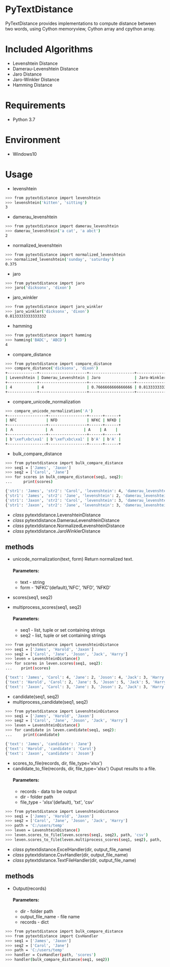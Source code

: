 # PyTextDistance

PyTextDistance provides implementations to compute distance between two words, using Cython memoryview, Cython array and cpython array.


# Included Algorithms

* Levenshtein Distance
* Damerau-Levenshtein Distance
* Jaro Distance
* Jaro-Winkler Distance
* Hamming Distance


# Requirements

* Python 3.7


# Environment

* Windows10


# Usage

* levenshtein

```bash
>>> from pytextdistance import levenshtein
>>> levenshtein('kitten', 'sitting')
3
```

* damerau_levenshtein

```bash
>>> from pytextdistance import damerau_levenshtein
>>> damerau_levenshtein('a cat', 'a abct')
2
```

* normalized_levenshtein

```bash
>>> from pytextdistance import normalized_levenshtein
>>> normalized_levenshtein('sunday', 'saturday')
0.375
```

* jaro

```bash
>>> from pytextdistance import jaro
>>> jaro('dicksonx', 'dixon')
```

* jaro_winkler

```bash
>>> from pytextdistance import jaro_winkler
>>> jaro_winkler('dicksonx', 'dixon')
0.8133333333333332
```

* hamming

```bash
>>> from pytextdistance import hamming
>>> hamming('BADC', 'ABCD')
4
```

* compare_distance

```bash
>>> from pytextdistance import compare_distance
>>> compare_distance('dicksonx', 'dixon')
+-------------+---------------------+--------------------+--------------------+---------+
| Levenshtein | Damerau_Levenshtein | Jaro               | Jaro-Winkler       | Hamming |
+-------------+---------------------+--------------------+--------------------+---------+
| 4           | 4                   | 0.7666666666666666 | 0.8133333333333332 | *       |
+-------------+---------------------+--------------------+--------------------+---------+

```

* compare_unicode_normalization

```bash
>>> compare_unicode_normalization('Ａ')
+-----------------+-----------------+------+------+
| NFC             | NFD             | NFKC | NFKD |
+-----------------+-----------------+------+------+
| Ａ              | Ａ　　　　　　　　| A    | A    |
+-----------------+-----------------+------+------+
| b'\xef\xbc\xa1' | b'\xef\xbc\xa1' | b'A' | b'A' |
+-----------------+-----------------+------+------+
```

* bulk_compare_distance

```bash
>>> from pytextdistance import bulk_compare_distance
>>> seq1 = ['James', 'Jaxon']
>>> seq2 = ['Carol', 'Jane']
>>> for scores in bulk_compare_distance(seq1, seq2):
...     print(scores)

{'str1': 'James', 'str2': 'Carol', 'levenshtein': 4, 'damerau_levenshtein': 4, 'normalized_levenshtein': 0.8, 'jaro_winkler': 0.4666666666666666}
{'str1': 'James', 'str2': 'Jane', 'levenshtein': 2, 'damerau_levenshtein': 2, 'normalized_levenshtein': 0.4, 'jaro_winkler': 0.8266666666666667}
{'str1': 'Jaxon', 'str2': 'Carol', 'levenshtein': 3, 'damerau_levenshtein': 3, 'normalized_levenshtein': 0.6, 'jaro_winkler': 0.6}
{'str1': 'Jaxon', 'str2': 'Jane', 'levenshtein': 3, 'damerau_levenshtein': 3, 'normalized_levenshtein': 0.6, 'jaro_winkler': 0.8266666666666667}

```

* *class*  pytextdistance.LevenshteinDistance
* *class*  pytextdistance.DamerauLevenshteinDistance
* *class*  pytextdistance.NormalizedLevenshteinDistance
* *class*  pytextdistance.JaroWinklerDistance

## methods            
  * unicode_normalization(text, form)
    Return normalized text.
    #### Parameters:
    * text - string
    * form - 'NFKC'(default),'NFC', 'NFD', 'NFKD'

  * scores(seq1, seq2)
  * multiprocess_scores(seq1, seq2)
    #### Parameters:
    * seq1 - list, tuple or set containing strings
    * seq2 - list, tuple or set containing strings
     
  ```bash
  >>> from pytextdistance import LevenshteinDistance
  >>> seq1 = ['James', 'Harold', 'Jaxon']
  >>> seq2 = ['Carol', 'Jane', 'Joson', 'Jack', 'Harry']
  >>> leven = LevenshteinDistance()
  >>> for scores in leven.scores(seq1, seq2):
  ...    print(scores)

  {'text': 'James', 'Carol': 4, 'Jane': 2, 'Joson': 4, 'Jack': 3, 'Harry': 4}
  {'text': 'Harold', 'Carol': 2, 'Jane': 5, 'Joson': 5, 'Jack': 5, 'Harry': 3}
  {'text': 'Jaxon', 'Carol': 3, 'Jane': 3, 'Joson': 2, 'Jack': 3, 'Harry': 4}
  ```  

  * candidate(seq1, seq2) 
  * multiprocess_candidate(seq1, seq2)

  ```bash
  >>> from pytextdistance import LevenshteinDistance
  >>> seq1 = ['James', 'Harold', 'Jaxon']
  >>> seq2 = ['Carol', 'Jane', 'Joson', 'Jack', 'Harry']
  >>> leven = LevenshteinDistance()
  >>> for candidate in leven.candidate(seq1, seq2):
  ...     print(candidate)

  {'text': 'James', 'candidate': 'Jane'}
  {'text': 'Harold', 'candidate': 'Carol'}
  {'text': 'Jaxon', 'candidate': 'Joson'}
  ```

  * scores_to_file(records, dir, file_type='xlsx')
  * candidate_to_file(records, dir, file_type='xlsx')
    Ouput results to a file.
    #### Parameters: 
    * records - data to be output
    * dir - folder path
    * file_type - 'xlsx'(default), 'txt', 'csv'

  ```bash
  >>> from pytextdistance import LevenshteinDistance
  >>> seq1 = ['James', 'Harold', 'Jaxon']
  >>> seq2 = ['Carol', 'Jane', 'Joson', 'Jack', 'Harry']
  >>> path = 'C:/users/temp'
  >>> leven = LevenshteinDistance()
  >>> leven.scores_to_file(leven.scores(seq1, seq2), path, 'csv')
  >>> leven.scores_to_file(leven.multiprocess_scores(seq1, seq2), path, 'csv')
  ```
   
* *class*  pytextdistance.ExcelHandler(dir, output_file_name)
* *class*  pytextdistance.CsvHandler(dir, output_file_name)
* *class*  pytextdistance.TextFileHandler(dir, output_file_name)

## methods            
  * Output(records)
    #### Parameters:
    * dir - folder path
    * output_file_name - file name
    * records - dict
      
  ```bash
  >>> from pytextdistance import bulk_compare_distance
  >>> from pytextdistance import CsvHandler
  >>> seq1 = ['James', 'Jaxon']
  >>> seq2 = ['Carol', 'Jane']
  >>> path = 'C:/users/temp'
  >>> handler = CsvHandler(path, 'scores')
  >>> handler(bulk_compare_distance(seq1, seq2))
  ```



